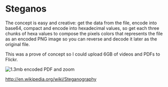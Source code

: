 Steganos
=======

The concept is easy and creative: get the data from the file, encode into base64, compact and encode into hexadecimal values, so get each three chunks of hexa values to compose the pixels colors that represents the file as an encoded PNG image so you can reverse and decode it later as the original file.

This was a prove of concept so I could upload 6GB of videos and PDFs to Flickr.

![1.3mb encoded PDF and zoom](https://raw.github.com/rafapolo/steganos/master/sample.png)

http://en.wikipedia.org/wiki/Steganography


